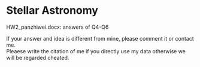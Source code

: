 # Stellar Astronomy

HW2_panzhiwei.docx: answers of Q4-Q6  
  
  
If your answer and idea is different from mine, please comment it or contact me.  
Pleaese write the citation of me if you directly use my data otherwise we will be regarded cheated.




